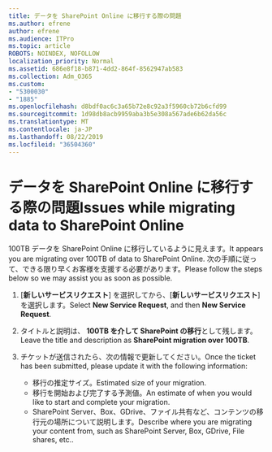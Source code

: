 ```yaml
---
title: データを SharePoint Online に移行する際の問題
ms.author: efrene
author: efrene
ms.audience: ITPro
ms.topic: article
ROBOTS: NOINDEX, NOFOLLOW
localization_priority: Normal
ms.assetid: 686e8f18-b871-4dd2-864f-8562947ab583
ms.collection: Adm_O365
ms.custom:
- "5300030"
- "1885"
ms.openlocfilehash: d8bdf0ac6c3a65b72e8c92a3f5960cb72b6cfd99
ms.sourcegitcommit: 1d98db8acb9959aba3b5e308a567ade6b62da56c
ms.translationtype: MT
ms.contentlocale: ja-JP
ms.lasthandoff: 08/22/2019
ms.locfileid: "36504360"
---
```

# <a name="issues-while-migrating-data-to-sharepoint-online"></a><span data-ttu-id="f0c84-102">データを SharePoint Online に移行する際の問題</span><span class="sxs-lookup"><span data-stu-id="f0c84-102">Issues while migrating data to SharePoint Online</span></span>

<span data-ttu-id="f0c84-103">100TB データを SharePoint Online に移行しているように見えます。</span><span class="sxs-lookup"><span data-stu-id="f0c84-103">It appears you are migrating over 100TB of data to SharePoint Online.</span></span> <span data-ttu-id="f0c84-104">次の手順に従って、できる限り早くお客様を支援する必要があります。</span><span class="sxs-lookup"><span data-stu-id="f0c84-104">Please follow the steps below so we may assist you as soon as possible.</span></span> 

1. <span data-ttu-id="f0c84-105">[**新しいサービスリクエスト**] を選択してから、[**新しいサービスリクエスト**] を選択します。</span><span class="sxs-lookup"><span data-stu-id="f0c84-105">Select **New Service Request**, and then **New Service Request**.</span></span> 
2. <span data-ttu-id="f0c84-106">タイトルと説明は、 **100TB を介して SharePoint の移行**として残します。</span><span class="sxs-lookup"><span data-stu-id="f0c84-106">Leave the title and description as **SharePoint migration over 100TB**.</span></span>
3. <span data-ttu-id="f0c84-107">チケットが送信されたら、次の情報で更新してください。</span><span class="sxs-lookup"><span data-stu-id="f0c84-107">Once the ticket has been submitted, please update it with the following information:</span></span> 

    - <span data-ttu-id="f0c84-108">移行の推定サイズ。</span><span class="sxs-lookup"><span data-stu-id="f0c84-108">Estimated size of your migration.</span></span>
    - <span data-ttu-id="f0c84-109">移行を開始および完了する予測値。</span><span class="sxs-lookup"><span data-stu-id="f0c84-109">An estimate of when you would like to start and complete your migration.</span></span>
    - <span data-ttu-id="f0c84-110">SharePoint Server、Box、GDrive、ファイル共有など、コンテンツの移行元の場所について説明します。</span><span class="sxs-lookup"><span data-stu-id="f0c84-110">Describe where you are migrating your content from, such as SharePoint Server, Box, GDrive, File shares, etc..</span></span>


  

